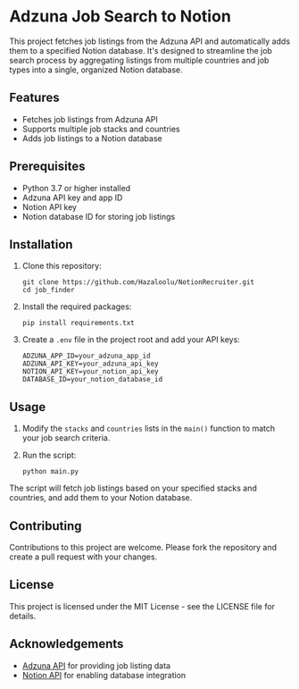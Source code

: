 # Adzuna Job Search to Notion

This project fetches job listings from the Adzuna API and automatically adds them to a specified Notion database. It's designed to streamline the job search process by aggregating listings from multiple countries and job types into a single, organized Notion database.

## Features

- Fetches job listings from Adzuna API
- Supports multiple job stacks and countries
- Adds job listings to a Notion database

## Prerequisites

- Python 3.7 or higher installed
- Adzuna API key and app ID
- Notion API key
- Notion database ID for storing job listings

## Installation

1. Clone this repository:
   ```
   git clone https://github.com/Hazaloolu/NotionRecruiter.git
   cd job_finder
   ```

2. Install the required packages:
   ```
   pip install requirements.txt
   ```

3. Create a `.env` file in the project root and add your API keys:
   ```
   ADZUNA_APP_ID=your_adzuna_app_id
   ADZUNA_API_KEY=your_adzuna_api_key
   NOTION_API_KEY=your_notion_api_key
   DATABASE_ID=your_notion_database_id
   ```

## Usage

1. Modify the `stacks` and `countries` lists in the `main()` function to match your job search criteria.

2. Run the script:
   ```
   python main.py
   ```

The script will fetch job listings based on your specified stacks and countries, and add them to your Notion database.

## Contributing

Contributions to this project are welcome. Please fork the repository and create a pull request with your changes.

## License

This project is licensed under the MIT License - see the LICENSE file for details.

## Acknowledgements

- [Adzuna API](https://developer.adzuna.com/) for providing job listing data
- [Notion API](https://developers.notion.com/) for enabling database integration